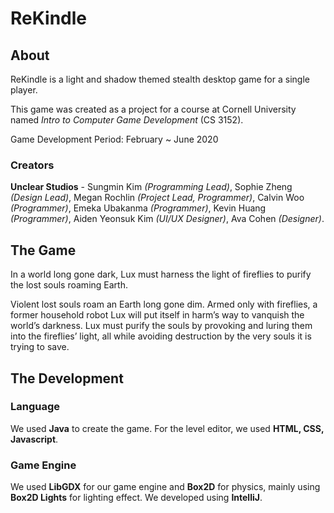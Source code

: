 # ReKindle

## About
ReKindle is a light and shadow themed stealth desktop game for a single player.

This game was created as a project for a course at Cornell University named *Intro to Computer Game Development* (CS 3152).

Game Development Period: February ~ June 2020

### Creators
**Unclear Studios** - Sungmin Kim *(Programming Lead)*, Sophie Zheng *(Design Lead)*, Megan Rochlin *(Project Lead, Programmer)*, Calvin Woo *(Programmer)*, Emeka Ubakanma *(Programmer)*, Kevin Huang *(Programmer)*, Aiden Yeonsuk Kim *(UI/UX Designer)*, Ava Cohen *(Designer)*.

## The Game
In a world long gone dark, Lux must harness the light of fireflies to purify the lost souls roaming Earth.

Violent lost souls roam an Earth long gone dim. Armed only with fireflies, a former household robot Lux will put itself in harm’s way to vanquish the world’s darkness. Lux must purify the souls by provoking and luring them into the fireflies’ light, all while avoiding destruction by the very souls it is trying to save.

## The Development
### Language
We used **Java** to create the game. For the level editor, we used **HTML, CSS, Javascript**.

### Game Engine
We used **LibGDX** for our game engine and **Box2D** for physics, mainly using **Box2D Lights** for lighting effect. We developed using **IntelliJ**.
